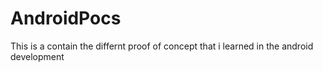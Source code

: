 # AndroidPocs
This is a contain the differnt proof of concept that i learned in the android development
